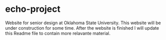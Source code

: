 # echo-project

Website for senior design at Oklahoma State University. 
This website will be under construction for some time.
After the website is finished I will update this 
Readme file to contain more relavante material.
